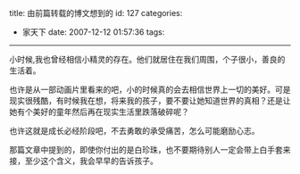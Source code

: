 title: 由前篇转载的博文想到的
id: 127
categories:
  - 家天下
date: 2007-12-12 01:57:36
tags:
---

<div id="msgcns!9697D6160EFEBC17!1572" class="bvMsg">

小时候,我也曾经相信小精灵的存在。他们就居住在我们周围，个子很小，善良的生活着。

也许是从一部动画片里看来的吧，小的时候真的会去相信世界上一切的美好。可是现实很残酷，有时候我在想，将来我的孩子，要不要让她知道世界的真相？还是让她有个美好的童年然后再在现实生活里跌落破碎呢？

也许这就是成长必经阶段吧，不去勇敢的承受痛苦，怎么可能磨励心志。

那篇文章中提到的，即使你付出的是白珍珠，也不要期待别人一定会带上白手套来接，至少这个含义，我会早早的告诉孩子。
</div>